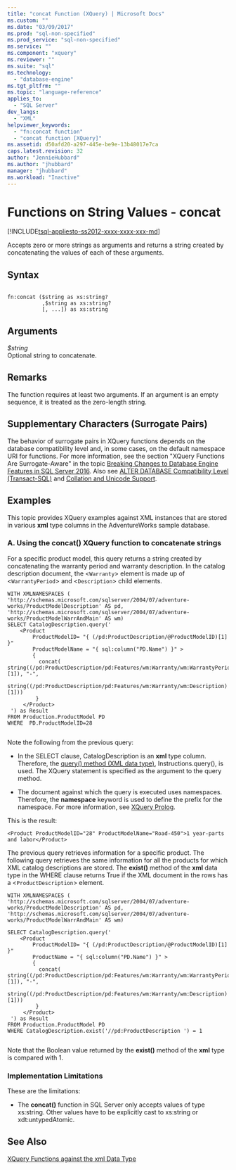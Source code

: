 ```yaml
---
title: "concat Function (XQuery) | Microsoft Docs"
ms.custom: ""
ms.date: "03/09/2017"
ms.prod: "sql-non-specified"
ms.prod_service: "sql-non-specified"
ms.service: ""
ms.component: "xquery"
ms.reviewer: ""
ms.suite: "sql"
ms.technology: 
  - "database-engine"
ms.tgt_pltfrm: ""
ms.topic: "language-reference"
applies_to: 
  - "SQL Server"
dev_langs: 
  - "XML"
helpviewer_keywords: 
  - "fn:concat function"
  - "concat function [XQuery]"
ms.assetid: d50afd20-a297-445e-be9e-13b48017e7ca
caps.latest.revision: 32
author: "JennieHubbard"
ms.author: "jhubbard"
manager: "jhubbard"
ms.workload: "Inactive"
---
```

# Functions on String Values - concat
[!INCLUDE[tsql-appliesto-ss2012-xxxx-xxxx-xxx-md](../includes/tsql-appliesto-ss2012-xxxx-xxxx-xxx-md.md)]

  Accepts zero or more strings as arguments and returns a string created by concatenating the values of each of these arguments.  
  
## Syntax  
  
```  
  
fn:concat ($string as xs:string?  
           ,$string as xs:string?  
           [, ...]) as xs:string  
```  
  
## Arguments  
 *$string*  
 Optional string to concatenate.  
  
## Remarks  
 The function requires at least two arguments. If an argument is an empty sequence, it is treated as the zero-length string.  
  
## Supplementary Characters (Surrogate Pairs)  
 The behavior of surrogate pairs in XQuery functions depends on the database compatibility level and, in some cases, on the default namespace URI for functions. For more information, see the section "XQuery Functions Are Surrogate-Aware" in the topic [Breaking Changes to Database Engine Features in SQL Server 2016](../database-engine/breaking-changes-to-database-engine-features-in-sql-server-2016.md). Also see [ALTER DATABASE Compatibility Level &#40;Transact-SQL&#41;](../t-sql/statements/alter-database-transact-sql-compatibility-level.md) and [Collation and Unicode Support](../relational-databases/collations/collation-and-unicode-support.md).  
  
## Examples  
 This topic provides XQuery examples against XML instances that are stored in various **xml** type columns in the AdventureWorks sample database.  
  
### A. Using the concat() XQuery function to concatenate strings  
 For a specific product model, this query returns a string created by concatenating the warranty period and warranty description. In the catalog description document, the <`Warranty`> element is made up of <`WarrantyPeriod`> and <`Description`> child elements.  
  
```  
WITH XMLNAMESPACES (  
'http://schemas.microsoft.com/sqlserver/2004/07/adventure-works/ProductModelDescription' AS pd,  
'http://schemas.microsoft.com/sqlserver/2004/07/adventure-works/ProductModelWarrAndMain' AS wm)  
SELECT CatalogDescription.query('  
    <Product   
        ProductModelID= "{ (/pd:ProductDescription/@ProductModelID)[1] }"  
        ProductModelName = "{ sql:column("PD.Name") }" >  
        {   
          concat( string((/pd:ProductDescription/pd:Features/wm:Warranty/wm:WarrantyPeriod)[1]), "-",  
                  string((/pd:ProductDescription/pd:Features/wm:Warranty/wm:Description)[1]))   
         }   
     </Product>  
 ') as Result  
FROM Production.ProductModel PD  
WHERE  PD.ProductModelID=28  
  
```  
  
 Note the following from the previous query:  
  
-   In the SELECT clause, CatalogDescription is an **xml** type column. Therefore, the [query() method (XML data type)](../t-sql/xml/query-method-xml-data-type.md), Instructions.query(), is used. The XQuery statement is specified as the argument to the query method.  
  
-   The document against which the query is executed uses namespaces. Therefore, the **namespace** keyword is used to define the prefix for the namespace. For more information, see [XQuery Prolog](../xquery/modules-and-prologs-xquery-prolog.md).  
  
 This is the result:  
  
```  
<Product ProductModelID="28" ProductModelName="Road-450">1 year-parts and labor</Product>  
```  
  
 The previous query retrieves information for a specific product. The following query retrieves the same information for all the products for which XML catalog descriptions are stored. The **exist()** method of the **xml** data type in the WHERE clause returns True if the XML document in the rows has a <`ProductDescription`> element.  
  
```  
WITH XMLNAMESPACES (  
'http://schemas.microsoft.com/sqlserver/2004/07/adventure-works/ProductModelDescription' AS pd,  
'http://schemas.microsoft.com/sqlserver/2004/07/adventure-works/ProductModelWarrAndMain' AS wm)  
  
SELECT CatalogDescription.query('  
    <Product   
        ProductModelID= "{ (/pd:ProductDescription/@ProductModelID)[1] }"   
        ProductName = "{ sql:column("PD.Name") }" >  
        {   
          concat( string((/pd:ProductDescription/pd:Features/wm:Warranty/wm:WarrantyPeriod)[1]), "-",  
                  string((/pd:ProductDescription/pd:Features/wm:Warranty/wm:Description)[1]))   
         }   
     </Product>  
 ') as Result  
FROM Production.ProductModel PD  
WHERE CatalogDescription.exist('//pd:ProductDescription ') = 1  
  
```  
  
 Note that the Boolean value returned by the **exist()** method of the **xml** type is compared with 1.  
  
### Implementation Limitations  
 These are the limitations:  
  
-   The **concat()** function in SQL Server only accepts values of type xs:string. Other values have to be explicitly cast to xs:string or xdt:untypedAtomic.  
  
## See Also  
 [XQuery Functions against the xml Data Type](../xquery/xquery-functions-against-the-xml-data-type.md)  
  
  

